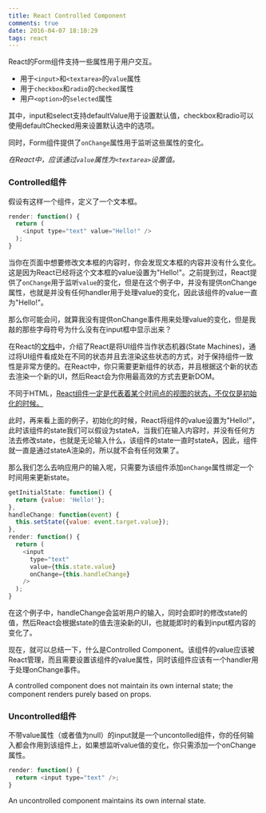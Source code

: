 ```yaml
---
title: React Controlled Component
comments: true
date: 2016-04-07 18:10:29
tags: react
---
```


React的Form组件支持一些属性用于用户交互。

* 用于`<input>`和`<textarea>`的`value`属性
* 用于`checkbox`和`radio`的`checked`属性
* 用户`<option>`的`selected`属性

其中，input和select支持defaultValue用于设置默认值，checkbox和radio可以使用defaultChecked用来设置默认选中的选项。

同时，Form组件提供了`onChange`属性用于监听这些属性的变化。

*在React中，应该通过`value`属性为`<textarea>`设置值。*

### Controlled组件

假设有这样一个组件，定义了一个文本框。

``` javascript
render: function() {
  return (
    <input type="text" value="Hello!" />
  );
}
```

当你在页面中想要修改文本框的内容时，你会发现文本框的内容并没有什么变化。这是因为React已经将这个文本框的value设置为"Hello!"。之前提到过，React提供了`onChange`用于监听`value`的变化，但是在这个例子中，并没有提供onChange属性，也就是并没有任何handler用于处理value的变化，因此该组件的value一直为"Hello!"。

那么你可能会问，就算我没有提供onChange事件用来处理value的变化，但是我敲的那些字母符号为什么没有在input框中显示出来？

在React的[文档][Components are Just State Machines]中，介绍了React是将UI组件当作状态机器(State Machines)，通过将UI组件看成处在不同的状态并且去渲染这些状态的方式，对于保持组件一致性是非常方便的。在React中，你只需要更新组件的状态，并且根据这个新的状态去渲染一个新的UI，然后React会为你用最高效的方式去更新DOM。

不同于HTML，[React组件一定是代表着某个时间点的视图的状态，不仅仅是初始化的时候。][Why Controlled Components]

此时，再来看上面的例子，初始化的时候，React将组件的value设置为"Hello!"，此时该组件的state我们可以假设为stateA，当我们在输入内容时，并没有任何方法去修改state，也就是无论输入什么，该组件的state一直时stateA，因此，组件就一直是通过stateA渲染的，所以就不会有任何效果了。

那么我们怎么去响应用户的输入呢，只需要为该组件添加`onChange`属性绑定一个时间用来更新state。

```  javascript
getInitialState: function() {
  return {value: 'Hello!'};
},
handleChange: function(event) {
  this.setState({value: event.target.value});
},
render: function() {
  return (
    <input
      type="text"
      value={this.state.value}
      onChange={this.handleChange}
    />
  );
}
```

在这个例子中，handleChange会监听用户的输入，同时会即时的修改state的值，然后React会根据state的值去渲染新的UI，也就能即时的看到input框内容的变化了。

现在，就可以总结一下，什么是Controlled Component。该组件的value应该被React管理，而且需要设置该组件的value属性，同时该组件应该有一个handler用于处理onChange事件。

A controlled component does not maintain its own internal state; the component renders purely based on props.

### Uncontrolled组件

不带value属性（或者值为null）的input就是一个uncontolled组件，你的任何输入都会作用到该组件上，如果想监听value值的变化，你只需添加一个onChange属性。

```  javascript
render: function() {
  return <input type="text" />;
}
```

An uncontrolled component maintains its own internal state.

[Why Controlled Components]: http://facebook.github.io/react/docs/forms.html#why-controlled-components
[Components are Just State Machines]: http://facebook.github.io/react/docs/interactivity-and-dynamic-uis.html#components-are-just-state-machines
